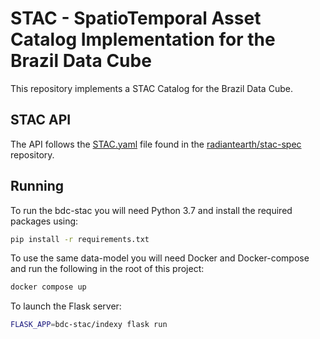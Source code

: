 # STAC - SpatioTemporal Asset Catalog Implementation for the Brazil Data Cube

This repository implements a STAC Catalog for the Brazil Data Cube.

## STAC API
The API follows the [STAC.yaml](https://github.com/radiantearth/stac-spec/blob/daeb8c02b8c3301e49aac9e582c2c51272a70997/api-spec/STAC.yaml) file found in the [radiantearth/stac-spec](https://github.com/radiantearth/stac-spec) repository.

## Running
To run the bdc-stac you will need Python 3.7 and install the required packages using:
```bash
pip install -r requirements.txt
```

To use the same data-model you will need Docker and Docker-compose and run the following in the root of this project:
```bash
docker compose up
```

To launch the Flask server:
```bash
FLASK_APP=bdc-stac/indexy flask run
``` 